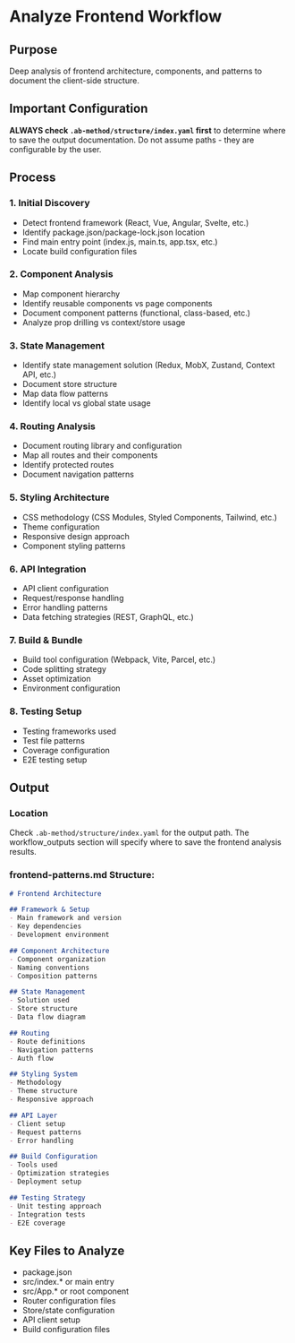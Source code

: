 # Analyze Frontend Workflow

## Purpose
Deep analysis of frontend architecture, components, and patterns to document the client-side structure.

## Important Configuration
**ALWAYS check `.ab-method/structure/index.yaml` first** to determine where to save the output documentation. Do not assume paths - they are configurable by the user.

## Process

### 1. Initial Discovery
- Detect frontend framework (React, Vue, Angular, Svelte, etc.)
- Identify package.json/package-lock.json location
- Find main entry point (index.js, main.ts, app.tsx, etc.)
- Locate build configuration files

### 2. Component Analysis
- Map component hierarchy
- Identify reusable components vs page components
- Document component patterns (functional, class-based, etc.)
- Analyze prop drilling vs context/store usage

### 3. State Management
- Identify state management solution (Redux, MobX, Zustand, Context API, etc.)
- Document store structure
- Map data flow patterns
- Identify local vs global state usage

### 4. Routing Analysis
- Document routing library and configuration
- Map all routes and their components
- Identify protected routes
- Document navigation patterns

### 5. Styling Architecture
- CSS methodology (CSS Modules, Styled Components, Tailwind, etc.)
- Theme configuration
- Responsive design approach
- Component styling patterns

### 6. API Integration
- API client configuration
- Request/response handling
- Error handling patterns
- Data fetching strategies (REST, GraphQL, etc.)

### 7. Build & Bundle
- Build tool configuration (Webpack, Vite, Parcel, etc.)
- Code splitting strategy
- Asset optimization
- Environment configuration

### 8. Testing Setup
- Testing frameworks used
- Test file patterns
- Coverage configuration
- E2E testing setup

## Output

### Location
Check `.ab-method/structure/index.yaml` for the output path. The workflow_outputs section will specify where to save the frontend analysis results.

### frontend-patterns.md Structure:
```markdown
# Frontend Architecture

## Framework & Setup
- Main framework and version
- Key dependencies
- Development environment

## Component Architecture
- Component organization
- Naming conventions
- Composition patterns

## State Management
- Solution used
- Store structure
- Data flow diagram

## Routing
- Route definitions
- Navigation patterns
- Auth flow

## Styling System
- Methodology
- Theme structure
- Responsive approach

## API Layer
- Client setup
- Request patterns
- Error handling

## Build Configuration
- Tools used
- Optimization strategies
- Deployment setup

## Testing Strategy
- Unit testing approach
- Integration tests
- E2E coverage
```

## Key Files to Analyze
- package.json
- src/index.* or main entry
- src/App.* or root component
- Router configuration files
- Store/state configuration
- API client setup
- Build configuration files

